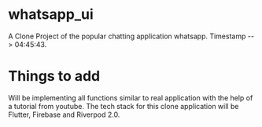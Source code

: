 # whatsapp_ui

A Clone Project of the popular chatting application whatsapp. Timestamp --> 04:45:43.

# Things to add

Will be implementing all functions similar to real application with the help of a tutorial from youtube. The tech stack for this clone application will be Flutter, Firebase and Riverpod 2.0.

